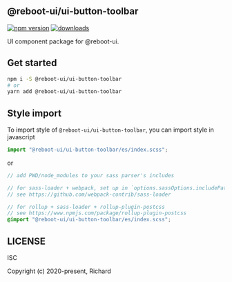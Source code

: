 ## @reboot-ui/ui-button-toolbar

[![npm version](https://img.shields.io/npm/v/@reboot-ui/ui-button-toolbar.svg)](https://www.npmjs.org/package/@reboot-ui/ui-button-toolbar)
[![downloads](https://img.shields.io/npm/dm/@reboot-ui/ui-button-toolbar.svg)](https://www.npmjs.org/package/@reboot-ui/ui-button-toolbar)

UI component package for @reboot-ui.

## Get started

```bash
npm i -S @reboot-ui/ui-button-toolbar
# or
yarn add @reboot-ui/ui-button-toolbar
```

## Style import

To import style of `@reboot-ui/ui-button-toolbar`, you can import style in javascript

```js
import "@reboot-ui/ui-button-toolbar/es/index.scss";
```

or

```scss
// add PWD/node_modules to your sass parser's includes

// for sass-loader + webpack, set up in `options.sassOptions.includePaths`,
// see https://github.com/webpack-contrib/sass-loader

// for rollup + sass-loader + rollup-plugin-postcss
// see https://www.npmjs.com/package/rollup-plugin-postcss
@import "@reboot-ui/ui-button-toolbar/es/index.scss";
```
## LICENSE

ISC

Copyright (c) 2020-present, Richard
